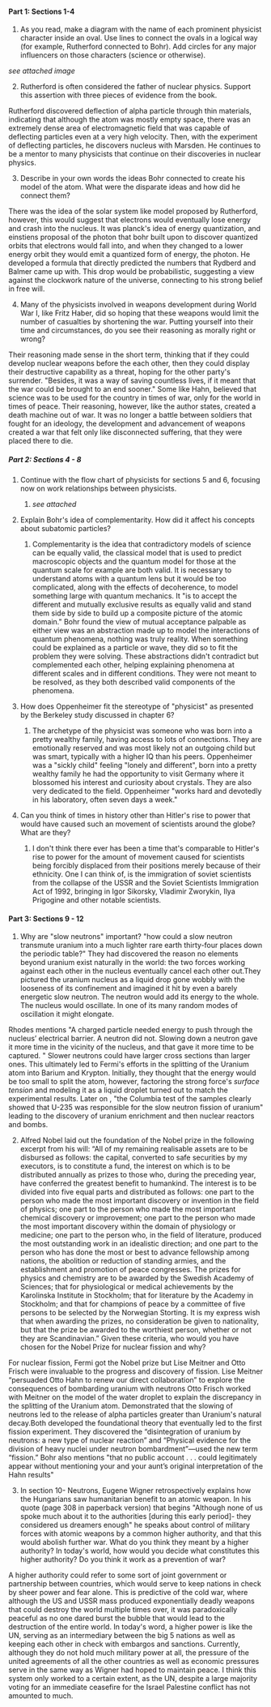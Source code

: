 #### Part 1: Sections 1-4

1. As you read, make a diagram with the name of each prominent physicist character inside an oval. Use lines to connect the ovals in a logical way (for example, Rutherford connected to Bohr). Add circles for any major influencers on those characters (science or otherwise).

*see attached image*

2. Rutherford is often considered the father of nuclear physics. Support this assertion with three pieces of evidence from the book.

Rutherford discovered deflection of alpha particle through thin materials, indicating that although the atom was mostly empty space, there was an extremely dense area of electromagnetic field that was capable of deflecting particles even at a very high velocity. Then, with the experiment of deflecting particles, he discovers nucleus with Marsden. He continues to be a mentor to many physicists that continue on their discoveries in nuclear physics. 

3. Describe in your own words the ideas Bohr connected to create his model of the atom. What were the disparate ideas and how did he connect them?

There was the idea of the solar system like model proposed by Rutherford, however, this would suggest that electrons would eventually lose energy and crash into the nucleus. It was planck's idea of energy quantization, and einstiens proposal of the photon that bohr built upon to discover quantized orbits that electrons would fall into, and when they changed to a lower energy orbit they would emit a quantized form of energy, the photon. He developed a formula that directly predicted the numbers that Rydberd and Balmer came up with. This drop would be probabilistic, suggesting a view against the clockwork nature of the universe, connecting to his strong belief in free will. 

4. Many of the physicists involved in weapons development during World War I, like Fritz Haber, did so hoping that these weapons would limit the number of casualties by shortening the war. Putting yourself into their time and circumstances, do you see their reasoning as morally right or wrong?

Their reasoning made sense in the short term, thinking that if they could develop nuclear weapons before the each other, then they could display their destructive capability as a threat, hoping for the other party's surrender. "Besides, it was a way of saving countless lives, if it meant that the war could be brought to an end sooner." Some like Hahn, believed that science was to be used for the country in times of war, only for the world in times of peace. Their reasoning, however, like the author states, created a death machine out of war. It was no longer a battle between soldiers that fought for an ideology, the development and advancement of weapons created a war that felt only like disconnected suffering, that they were placed there to die. 

##### Part 2: Sections 4 - 8

1. Continue with the flow chart of physicists for sections 5 and 6, focusing now on work relationships between physicists.
	1. *see attached* 
2. Explain Bohr's idea of complementarity. How did it affect his concepts about subatomic particles?
	1. Complementarity is the idea that contradictory models of science can be equally valid, the classical model that is used to predict macroscopic objects and the quantum model for those at the quantum scale for example are both valid. It is necessary to understand atoms with a quantum lens but it would be too complicated, along with the effects of decoherence, to model something large with quantum mechanics. It "is to accept the different and mutually exclusive results as equally valid and stand them side by side to build up a composite picture of the atomic domain." Bohr found the view of mutual acceptance palpable as either view was an abstraction made up to model the interactions of quantum phenomena, nothing was truly reality. When something could be explained as a particle or wave, they did so to fit the problem they were solving. These abstractions didn't contradict but complemented each other, helping explaining phenomena at different scales and in different conditions. They were not meant to be resolved, as they both described valid components of the phenomena. 
		
3. How does Oppenheimer fit the stereotype of "physicist" as presented by the Berkeley study discussed in chapter 6?
	1. The archetype of the physicist was someone who was born into a pretty wealthy family, having access to lots of connections. They are emotionally reserved and was most likely not an outgoing child but was smart, typically with a higher IQ than his peers. Oppenheimer was a "sickly child" feeling "lonely and different", born into a pretty wealthy family he had the opportunity to visit Germany where it blossomed his interest and curiosity about crystals. They are also very dedicated to the field. Oppenheimer "works hard and devotedly in his laboratory, often seven days a week." 
		
4. Can you think of times in history other than Hitler's rise to power that would have caused such an movement of scientists around the globe? What are they?
	1. I don't think there ever has been a time that's comparable to Hitler's rise to power for the amount of movement caused for scientists being forcibly displaced from their positions merely because of their ethnicity. One I can think of, is the immigration of soviet scientists from the collapse of the USSR and the Soviet Scientists Immigration Act of 1992, bringing in Igor Sikorsky, Vladimir Zworykin, Ilya Prigogine and other notable scientists. 

#### Part 3: Sections 9 - 12
1. Why are "slow neutrons" important?
	"how could a slow neutron transmute uranium into a much lighter rare earth thirty-four places down the periodic table?"
	They had discovered the reason no elements beyond uranium exist naturally in the world: the two forces working against each other in the nucleus eventually cancel each other out.They pictured the uranium nucleus as a liquid drop gone wobbly with the looseness of its confinement and imagined it hit by even a barely energetic slow neutron. The neutron would add its energy to the whole. The nucleus would oscillate. In one of its many random modes of oscillation it might elongate.

Rhodes mentions "A charged particle needed energy to push through the nucleus’ electrical barrier. A neutron did not. Slowing down a neutron gave it more time in the vicinity of the nucleus, and that gave it more time to be captured. " Slower neutrons could have larger cross sections than larger ones. This ultimately led to Fermi's efforts in the splitting of the Uranium atom into Barium and Krypton. Initially, they thought that the energy would be too small to split the atom, however, factoring the strong force's *surface tension* and modeling it as a liquid droplet turned out to match the experimental results. Later on , "the Columbia test of the samples clearly showed that U-235 was responsible for the slow neutron fission of uranium" leading to the discovery of uranium enrichment and then nuclear reactors and bombs. 

2. Alfred Nobel laid out the foundation of the Nobel prize in the following excerpt from his will:
	“All of my remaining realisable assets are to be disbursed as follows: the capital, converted to safe securities by my executors, is to constitute a fund, the interest on which is to be distributed annually as prizes to those who, during the preceding year, have conferred the greatest benefit to humankind. The interest is to be divided into five equal parts and distributed as follows: one part to the person who made the most important discovery or invention in the field of physics; one part to the person who made the most important chemical discovery or improvement; one part to the person who made the most important discovery within the domain of physiology or medicine; one part to the person who, in the field of literature, produced the most outstanding work in an idealistic direction; and one part to the person who has done the most or best to advance fellowship among nations, the abolition or reduction of standing armies, and the establishment and promotion of peace congresses. The prizes for physics and chemistry are to be awarded by the Swedish Academy of Sciences; that for physiological or medical achievements by the Karolinska Institute in Stockholm; that for literature by the Academy in Stockholm; and that for champions of peace by a committee of five persons to be selected by the Norwegian Storting. It is my express wish that when awarding the prizes, no consideration be given to nationality, but that the prize be awarded to the worthiest person, whether or not they are Scandinavian.”
	Given these criteria, who would you have chosen for the Nobel Prize for nuclear fission and why?

For nuclear fission, Fermi got the Nobel prize but Lise Meitner and Otto Frisch were invaluable to the progress and discovery of fission. 
Lise Meitner “persuaded Otto Hahn to renew our direct collaboration” to explore the consequences of bombarding uranium with neutrons 
Otto Frisch worked with Meitner on the model of the water droplet to explain the discrepancy in the splitting of the Uranium atom. Demonstrated that the slowing of neutrons led to the release of alpha particles greater than Uranium's natural decay.Both developed the foundational theory that eventually led to the first fission experiment. They discovered the “disintegration of uranium by neutrons: a new type of nuclear reaction” and “Physical evidence for the division of heavy nuclei under neutron bombardment”—used the new term “fission.” Bohr also mentions "that no public account . . . could legitimately appear without mentioning your and your aunt’s original interpretation of the Hahn results" 
 

3. In section 10- Neutrons, Eugene Wigner retrospectively explains how the Hungarians saw humanitarian benefit to an atomic weapon. In his quote (page 308 in paperback version) that begins "Although none of us spoke much about it to the authorities [during this early period]- they considered us dreamers enough" he speaks about control of military forces with atomic weapons by a common higher authority, and that this would abolish further war. What do you think they meant by a higher authority? In today's world, how would you decide what constitutes this higher authority? Do you think it work as a prevention of war?

 A higher authority could refer to some sort of joint government or partnership between countries, which would serve to keep nations in check by sheer power and fear alone. This is predictive of the cold war, where although the US and USSR mass produced exponentially deadly weapons that could destroy the world multiple times over, it was paradoxically peaceful as no one dared burst the bubble that would lead to the destruction of the entire world.  In today's word, a higher power is like the UN, serving as an intermediary between the big 5 nations as well as keeping each other in check with embargos and sanctions. Currently, although they do not hold much military power at all, the pressure of the united agreements of all the other countries as well as economic pressures serve in the same way as Wigner had hoped to maintain peace. I think this system only worked to a certain extent, as the UN, despite a large majority voting for an immediate ceasefire for the Israel Palestine conflict has not amounted to much. 